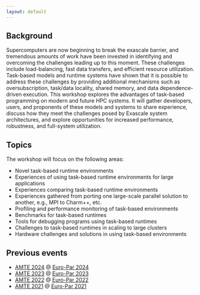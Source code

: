```yaml
---
layout: default
---
```


## Background
Supercomputers are now beginning to break the exascale barrier, and tremendous amounts of work have been invested in identifying and overcoming the challenges leading up to this moment. These challenges include load-balancing, fast data transfers, and efficient resource utilization. Task-based models and runtime systems have shown that it is possible to address these challenges by providing additional mechanisms such as oversubscription, task/data locality, shared memory, and data dependence-driven execution.
This workshop explores the advantages of task-based programming on modern and future HPC systems. It will gather developers, users, and proponents of these models and systems to share experience, discuss how they meet the challenges posed by Exascale system architectures, and explore opportunities for increased performance, robustness, and full-system utilization.

## Topics
The workshop will focus on the following areas:

* Novel task-based runtime environments
* Experiences of using task-based runtime environments for large applications
* Experiences comparing task-based runtime environments
* Experiences gathered from porting one large-scale parallel solution to another, e.g., MPI to Charm++, etc.
* Profiling and performance monitoring of task-based environments
* Benchmarks for task-based runtimes
* Tools for debugging programs using task-based runtimes
* Challenges to task-based runtimes in scaling to large clusters
* Hardware challenges and solutions in using task-based environments


## Previous events

* [AMTE 2024](https://www.lanl.gov/amte2024) @ [Euro-Par 2024](https://2024.euro-par.org/)
* [AMTE 2023](https://amte2023.stellar-group.org/) @ [Euro-Par 2023](https://2023.euro-par.org/)
* [AMTE 2022](https://amte2022.stellar-group.org/) @ [Euro-Par 2022](https://2022.euro-par.org/)
* [AMTE 2021](https://amte2021.stellar-group.org/) @ [Euro-Par 2021](https://2021.euro-par.org/)

